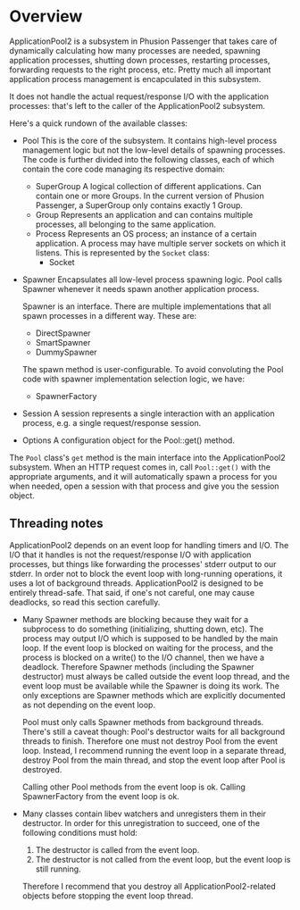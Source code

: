 # Overview

ApplicationPool2 is a subsystem in Phusion Passenger that takes care of
dynamically calculating how many processes are needed, spawning application
processes, shutting down processes, restarting processes, forwarding requests to
the right process, etc. Pretty much all important application process management
is encapculated in this subsystem.

It does not handle the actual request/response I/O with the application
processes: that's left to the caller of the ApplicationPool2 subsystem.

Here's a quick rundown of the available classes:

 * Pool
   This is the core of the subsystem. It contains high-level process management
   logic but not the low-level details of spawning processes. The code is
   further divided into the following classes, each of which contain the core
   code managing its respective domain:
   * SuperGroup
     A logical collection of different applications. Can contain one or more
     Groups. In the current version of Phusion Passenger, a SuperGroup only
     contains exactly 1 Group.
   * Group
     Represents an application and can contains multiple processes, all
     belonging to the same application.
   * Process
     Represents an OS process; an instance of a certain application. A process
     may have multiple server sockets on which it listens. This is represented
     by the `Socket` class:
     * Socket

 * Spawner
   Encapsulates all low-level process spawning logic. Pool calls Spawner
   whenever it needs spawn another application process.

   Spawner is an interface. There are multiple implementations that all
   spawn processes in a different way. These are:
   * DirectSpawner
   * SmartSpawner
   * DummySpawner

   The spawn method is user-configurable. To avoid convoluting the Pool code
   with spawner implementation selection logic, we have:
   * SpawnerFactory

 * Session
   A session represents a single interaction with an application process, e.g.
   a single request/response session.

 * Options
   A configuration object for the Pool::get() method.

The `Pool` class's `get` method is the main interface into the ApplicationPool2
subsystem. When an HTTP request comes in, call `Pool::get()` with the
appropriate arguments, and it will automatically spawn a process for you when
needed, open a session with that process and give you the session object.


## Threading notes

ApplicationPool2 depends on an event loop for handling timers and I/O. The I/O
that it handles is not the request/response I/O with application processes, but
things like forwarding the processes' stderr output to our stderr. In order not
to block the event loop with long-running operations, it uses a lot of
background threads. ApplicationPool2 is designed to be entirely thread-safe.
That said, if one's not careful, one may cause deadlocks, so read this section
carefully.

* Many Spawner methods are blocking because they wait for a subprocess to do
  something (initializing, shutting down, etc). The process may output I/O
  which is supposed to be handled by the main loop. If the event loop is blocked
  on waiting for the process, and the process is blocked on a write() to the I/O
  channel, then we have a deadlock. Therefore Spawner methods (including the
  Spawner destructor) must always be called outside the event loop thread, and
  the event loop must be available while the Spawner is doing its work. The only
  exceptions are Spawner methods which are explicitly documented as not
  depending on the event loop.

  Pool must only calls Spawner methods from background threads. There's still a
  caveat though: Pool's destructor waits for all background threads to finish.
  Therefore one must not destroy Pool from the event loop. Instead, I recommend
  running the event loop in a separate thread, destroy Pool from the main
  thread, and stop the event loop after Pool is destroyed.

  Calling other Pool methods from the event loop is ok. Calling SpawnerFactory
  from the event loop is ok.

* Many classes contain libev watchers and unregisters them in their destructor.
  In order for this unregistration to succeed, one of the following conditions
  must hold:
  1. The destructor is called from the event loop.
  2. The destructor is not called from the event loop, but the event loop is
     still running.

  Therefore I recommend that you destroy all ApplicationPool2-related objects
  before stopping the event loop thread.
